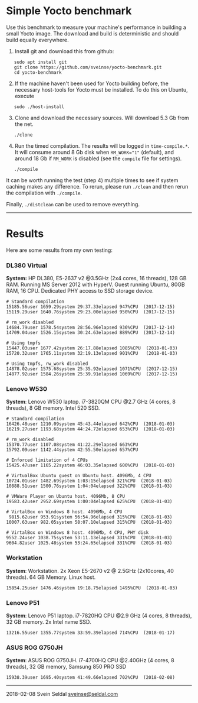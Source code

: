 # Simple Yocto benchmark

Use this benchmark to measure your machine's performance in building a small
Yocto image. The download and build is deterministic and should build
equally everywhere.

 1. Install git and download this from github:

 ```
    sudo apt install git
    git clone https://github.com/sveinse/yocto-benchmark.git
    cd yocto-benchmark
 ```

 2. If the machine haven't been used for Yocto building before, the necessary
    host-tools for Yocto must be installed. To do this on Ubuntu, execute

 ```
    sudo ./host-install
 ```

 3. Clone and download the necessary sources. Will download 5.3 Gb from the
    net.

 ```
    ./clone
 ```

 4. Run the timed compilation. The results will be logged in `time-compile.*`.
    It will consume around 8 Gb disk when `RM_WORK="1"` (default), and around
    18 Gb if `RM_WORK` is disabled (see the `compile` file for settings).

 ```
    ./compile
 ```

It can be worth running the test (step 4) multiple times to see if system caching
makes any difference. To rerun, please run `./clean` and then rerun the
compilation with `./compile`.

Finally, `./distclean` can be used to remove everything.

---

# Results

Here are some results from my own testing:

### DL380 Virtual

**System:** HP DL380, E5-2637 v2 @3.5GHz (2x4 cores, 16 threads), 128 GB RAM. Running MS Server 2012 with HyperV. Guest running Ubuntu, 80GB RAM, 16 CPU. Dedicated PHY access to SSD storage device.

  ```
  # Standard compilation
  15185.56user 1659.29system 29:37.33elapsed 947%CPU  (2017-12-15)
  15119.29user 1640.76system 29:23.00elapsed 950%CPU  (2017-12-15)
  
  # rm_work disabled
  14684.79user 1578.54system 28:56.96elapsed 936%CPU  (2017-12-14)
  14709.04user 1526.15system 30:24.63elapsed 889%CPU  (2017-12-14)

  # Using tmpfs
  15447.03user 1677.42system 26:17.88elapsed 1085%CPU  (2018-01-03)
  15720.32user 1765.11system 32:19.13elapsed 901%CPU   (2018-01-03)

  # Using tmpfs, rw_work disabled
  14878.02user 1575.68system 25:35.92elapsed 1071%CPU  (2017-12-15)
  14877.92user 1584.26system 25:39.91elapsed 1069%CPU  (2017-12-15)
  ```

### Lenovo W530

**System**: Lenovo W530 laptop. i7-3820QM CPU @2.7 GHz (4 cores, 8 threads), 8 GB memory. Intel 520 SSD.

  ```
  # Standard compilation
  16426.48user 1210.09system 45:43.44elapsed 642%CPU  (2018-01-03)
  16219.27user 1193.68system 44:24.72elapsed 653%CPU  (2018-01-03)

  # rm_work disabled
  15370.77user 1107.08system 41:22.29elapsed 663%CPU
  15792.09user 1142.44system 42:55.50elapsed 657%CPU

  # Enforced limitation of 4 CPUs
  15425.47user 1165.22system 46:03.35elapsed 600%CPU  (2018-01-03)

  # VirtualBox Ubuntu guest on Ubuntu host. 4096Mb, 4 CPU
  10724.01user 1482.69system 1:03:15elapsed 321%CPU  (2018-01-03)
  10888.51user 1500.76system 1:04:04elapsed 322%CPU  (2018-01-03)

  # VMWare Player on Ubuntu host. 4096Mb, 8 CPU
  19583.42user 2952.69system 1:00:04elapsed 625%CPU  (2018-01-03)

  # VirtalBox on Windows 8 host. 4096Mb, 4 CPU
   9815.62user 953.91system 56:54.96elapsed 315%CPU  (2018-01-03)
  10007.63user 982.05system 58:07.10elapsed 315%CPU  (2018-01-03)

  # VirtalBox on Windows 8 host. 4096Mb, 4 CPU, PHY disk
  9552.24user 1038.75system 53:11.13elapsed 331%CPU  (2018-01-03)
  9604.82user 1025.48system 53:24.65elapsed 331%CPU  (2018-01-03)
  ```

### Workstation

**System**: Workstation. 2x Xeon E5-2670 v2 @ 2.5GHz (2x10cores, 40 threads). 64 GB Memory. Linux host.

  ```
  15854.25user 1476.46system 19:18.75elapsed 1495%CPU  (2018-01-03)
  ```

### Lenovo P51

**System**: Lenovo P51 laptop. i7-7820HQ CPU @2.9 GHz (4 cores, 8 threads), 32 GB memory. 2x Intel nvme SSD.

  ```
  13216.55user 1355.77system 33:59.39elapsed 714%CPU  (2018-01-17)
  ```


### ASUS ROG G750JH

**System**: ASUS ROG G750JH. i7-4700HQ CPU @2.40GHz (4 cores, 8 threads), 32 GB memory, Samsung 850 PRO SSD

  ```
  15938.39user 1695.40system 41:49.66elapsed 702%CPU  (2018-02-08)
  ```
---

2018-02-08 Svein Seldal <sveinse@seldal.com>

